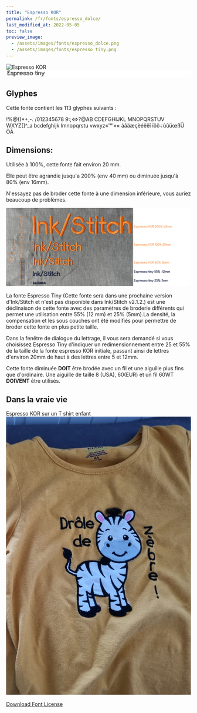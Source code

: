 ```yaml
---
title: "Espresso KOR"
permalink: /fr/fonts/espresso_dolce/
last_modified_at: 2022-05-05
toc: false
preview_image: 
  - /assets/images/fonts/espresso_dolce.png
  - /assets/images/fonts/espresso_tiny.png
---
```

![Espresso KOR](/assets/images/fonts/espresso_dolce.png)
![Espresso tiny](/assets/images/fonts/espresso_tiny.png)


## Glyphes
Cette fonte contient les 113 glyphes suivants :

!%@()*+,-.
/012345678
9:;<=>?@AB
CDEFGHIJKL
MNOPQRSTUV
WXYZ[\]^_a
bcdefghijk
lmnopqrstu
vwxyz«'°’»×
àâäæçèéêëî
ïôö÷ùûüœßÜ
ÖÄ


## Dimensions:

Utilisée à 100%, cette fonte fait environ 20 mm.

Elle peut être agrandie jusqu'a 200% (env 40 mm) ou diminuée jusqu'à 80% (env 16mm).

N'essayez pas de broder cette fonte à une dimension inférieure, vous auriez beaucoup de problèmes.

![Dimensions Espresso](/assets/images/fonts/Sizing/espressosizing.jpg)

La fonte Espresso Tiny (Cette fonte sera dans une prochaine version d'Ink/Stitch et n'est pas disponible dans Ink/Stitch v2.1.2.)  est une déclinaison de cette fonte avec des paramètres de broderie différents qui permet une utilisation entre 55% (12 mm) et 25% (5mm).La densité, la compensation et les sous couches ont été modifiés pour permettre de broder cette fonte en plus petite taille. 

Dans la fenêtre de dialogue du lettrage, il vous sera demandé si  vous choisissez Espresso Tiny d'indiquer un redimensionnement entre 25 et 55% de la taille de la fonte espresso KOR initiale, passant ainsi de lettres d'environ 20mm de haut à des lettres entre 5 et 12mm.

Cette fonte diminuée **DOIT** être brodée avec un fil et une aiguille plus fins que d'ordinaire. Une aiguille de taille 8 (USA), 60(EUR) et un fil 60WT **DOIVENT** être utilisés.

## Dans la vraie vie

Espresso KOR  sur un T shirt  enfant
![T Shirt](/assets/images/fonts/espresso2.jpg)

[Download Font License](https://github.com/inkstitch/inkstitch/tree/main/fonts/espresso_KOR/LICENSE)

